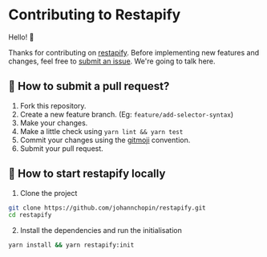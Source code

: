 # Contributing to Restapify

Hello! 👋

Thanks for contributing on [restapify](https://github.com/johannchopin/restapify/). Before implementing new features and changes, feel free to [submit an issue](https://github.com/johannchopin/restapify/issues/new). We're going to talk here.

## 🌱 How to submit a pull request?

1. Fork this repository.
2. Create a new feature branch. (Eg: `feature/add-selector-syntax`)
3. Make your changes.
4. Make a little check using `yarn lint && yarn test`
5. Commit your changes using the [gitmoji](https://gitmoji.dev/) convention.
6. Submit your pull request.

## 🔨 How to start restapify locally

1. Clone the project

```sh
git clone https://github.com/johannchopin/restapify.git
cd restapify
```

2. Install the dependencies and run the initialisation

```sh
yarn install && yarn restapify:init
```
